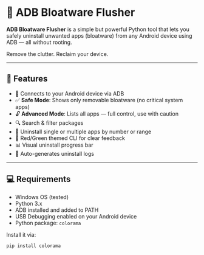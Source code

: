 # 🧹 ADB Bloatware Flusher

**ADB Bloatware Flusher** is a simple but powerful Python tool that lets you safely uninstall unwanted apps (bloatware) from any Android device using ADB — all without rooting.

Remove the clutter. Reclaim your device.

---

## 🚀 Features

- 🔌 Connects to your Android device via ADB
- ✅ **Safe Mode**: Shows only removable bloatware (no critical system apps)
- 🔓 **Advanced Mode**: Lists all apps — full control, use with caution
- 🔍 Search & filter packages
- 🧹 Uninstall single or multiple apps by number or range
- 🎯 Red/Green themed CLI for clear feedback
- 📊 Visual uninstall progress bar
- 📝 Auto-generates uninstall logs

---

## 💻 Requirements

- Windows OS (tested)
- Python 3.x
- ADB installed and added to PATH
- USB Debugging enabled on your Android device
- Python package: `colorama`

Install it via:
```bash
pip install colorama
